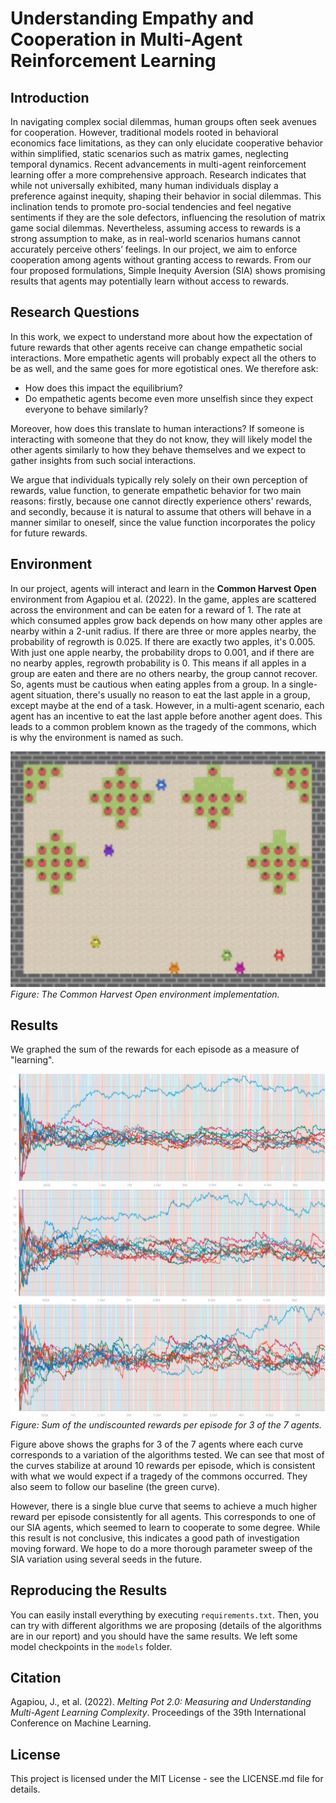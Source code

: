# Understanding Empathy and Cooperation in Multi-Agent Reinforcement Learning

## Introduction
In navigating complex social dilemmas, human groups often seek avenues for cooperation. However, traditional models rooted in behavioral economics face limitations, as they can only elucidate cooperative behavior within simplified, static scenarios such as matrix games, neglecting temporal dynamics. Recent advancements in multi-agent reinforcement learning offer a more comprehensive approach. Research indicates that while not universally exhibited, many human individuals display a preference against inequity, shaping their behavior in social dilemmas. This inclination tends to promote pro-social tendencies and feel negative sentiments if they are the sole defectors, influencing the resolution of matrix game social dilemmas. Nevertheless, assuming access to rewards is a strong assumption to make, as in real-world scenarios humans cannot accurately perceive others’ feelings. In our project, we aim to enforce cooperation among agents without granting access to rewards. From our four proposed formulations, Simple Inequity Aversion (SIA) shows promising results that agents may potentially learn without access to rewards.


## Research Questions
In this work, we expect to understand more about how the expectation of future rewards that other agents receive can change empathetic social interactions. More empathetic agents will probably expect all the others to be as well, and the same goes for more egotistical ones. We therefore ask:

- How does this impact the equilibrium?
- Do empathetic agents become even more unselfish since they expect everyone to behave similarly?

Moreover, how does this translate to human interactions? If someone is interacting with someone that they do not know, they will likely model the other agents similarly to how they behave themselves and we expect to gather insights from such social interactions.

We argue that individuals typically rely solely on their own perception of rewards, value function, to generate empathetic behavior for two main reasons: firstly, because one cannot directly experience others' rewards, and secondly, because it is natural to assume that others will behave in a manner similar to oneself, since the value function incorporates the policy for future rewards.

## Environment
In our project, agents will interact and learn in the **Common Harvest Open** environment from Agapiou et al. (2022). In the game, apples are scattered across the environment and can be eaten for a reward of 1. The rate at which consumed apples grow back depends on how many other apples are nearby within a 2-unit radius. If there are three or more apples nearby, the probability of regrowth is 0.025. If there are exactly two apples, it's 0.005. With just one apple nearby, the probability drops to 0.001, and if there are no nearby apples, regrowth probability is 0. This means if all apples in a group are eaten and there are no others nearby, the group cannot recover. So, agents must be cautious when eating apples from a group. In a single-agent situation, there's usually no reason to eat the last apple in a group, except maybe at the end of a task. However, in a multi-agent scenario, each agent has an incentive to eat the last apple before another agent does. This leads to a common problem known as the tragedy of the commons, which is why the environment is named as such. 

![The Common Harvest Open environment implementation](img/harvest.png)
*Figure: The Common Harvest Open environment implementation.*

## Results
We graphed the sum of the rewards for each episode as a measure of "learning". 

![Sum of the undiscounted rewards per episode for 3 of the 7 agents](img/charts_rewards_player_3.svg)
![Sum of the undiscounted rewards per episode for 3 of the 7 agents](img/charts_rewards_player_4.svg)
![Sum of the undiscounted rewards per episode for 3 of the 7 agents](img/charts_rewards_player_6.svg)
*Figure: Sum of the undiscounted rewards per episode for 3 of the 7 agents.*

Figure above shows the graphs for 3 of the 7 agents where each curve corresponds to a variation of the algorithms tested. We can see that most of the curves stabilize at around 10 rewards per episode, which is consistent with what we would expect if a tragedy of the commons occurred. They also seem to follow our baseline (the green curve).

However, there is a single blue curve that seems to achieve a much higher reward per episode consistently for all agents. This corresponds to one of our SIA agents, which seemed to learn to cooperate to some degree. While this result is not conclusive, this indicates a good path of investigation moving forward. We hope to do a more thorough parameter sweep of the SIA variation using several seeds in the future.

## Reproducing the Results
You can easily install everything by executing `requirements.txt`. Then, you can try with different algorithms we are proposing (details of the algorithms are in our report) and you should have the same results. We left some model checkpoints in the `models` folder.


## Citation
Agapiou, J., et al. (2022). *Melting Pot 2.0: Measuring and Understanding Multi-Agent Learning Complexity*. Proceedings of the 39th International Conference on Machine Learning.

## License
This project is licensed under the MIT License - see the LICENSE.md file for details.

